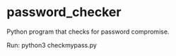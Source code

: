 # password_checker
Python program that checks for password compromise.

Run: python3 checkmypass.py <password>


